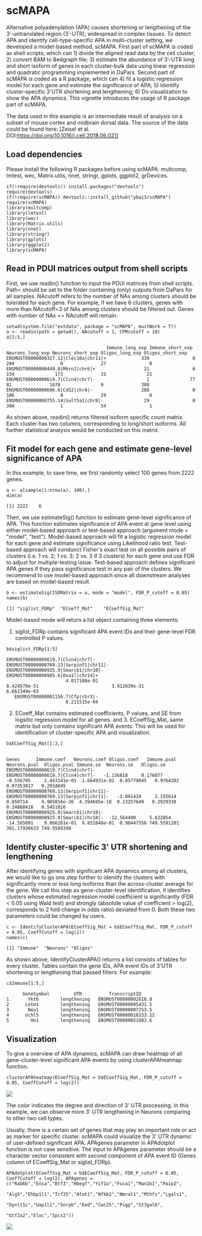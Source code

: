 
# scMAPA

Alternative polyadenylation (APA) causes shortening or lengthening of the 3ʹ-untranslated region (3ʹ-UTR), widespread in complex tissues. To detect APA and identify cell-type-specific APA in multi-cluster setting, we developed a model-based method, scMAPA. First part of scMAPA is coded as shell scripts, which can 1) divide the aligned read data by the cell cluster; 2) convert BAM to Bedgraph file; 3) estimate the abundance of 3ʹ-UTR long and short isoform of genes in each cluster-bulk data using linear regression and quadratic programming implemented in DaPars. Second part of scMAPA is coded as a R package, which can 4) fit a logistic regression model for each gene and estimate the significance of APA; 5) Identify cluster-specific 3'UTR shortening and lengthening; 6) Do visualization to show the APA dynamics. This vignette introduces the usage of R package part of scMAPA. 

The data used in this example is an intermediate result of analysis on a subset of mouse cortex and midbrain dorsal data. The source of the data could be found here: [Zeisel et al. DOI:https://doi.org/10.1016/j.cell.2018.06.021]

## Load dependencies
Please install the following R packages before using scMAPA: multcomp, lmtest, wec, Matrix.utils, nnet, stringr, gplots, ggplot2, grDevices. 
```{r, echo=TRUE, message=FALSE}
if(!require(devtools)) install.packages("devtools")
require(devtools)
if(!require(scMAPA)) devtools::install_github("ybai3/scMAPA") 
require(scMAPA)
library(multcomp)
library(lmtest)
library(wec)
library(Matrix.utils)
library(nnet)
library(stringr)
library(gplots)
library(ggplot2)
library(scMAPA)
```

## Read in PDUI matrices output from shell scripts

First, we use readin() function to input the PDUI matrices from shell scripts. Path= should be set to the folder containing (only) outputs from DaPars for all samples. NAcutoff refers to the number of NAs among clusters should be tolerated for each gene. For example, if we have 6 clusters, genes with more than NAcutoff=3 of NAs among clusters should be filtered out. Genes with number of NAs <= NAcutoff will remain. 
```{r Load object, echo=TRUE, message=FALSE}
setwd(system.file("extdata", package = "scMAPA", mustWork = T))
a <- readin(path = getwd(), NAcutoff = 1, CPMcutoff = 10)
a[1:5,]
```

                                         Immune_long_exp Immune_short_exp Neurons_long_exp Neurons_short_exp Oligos_long_exp Oligos_short_exp
    ENSMUST00000000327.12|Clec10a|chr11|+             339                0              204                 0              27                0
    ENSMUST00000000449.8|Mkrn2|chr6|+                  21                6              154               173              31               21
    ENSMUST00000000619.7|Clcn4|chr7|-                   1               77               81              1678               9              388
    ENSMUST00000000696.6|Cd52|chr4|-                  288                0              186                 0              29                0
    ENSMUST00000000755.14|Sult5a1|chr8|-               29                0              366                 1              54                1


As shown above, readin() returns filtered isoform specific count matrix. Each cluster has two columns, corresponding to long/short isoforms. All further statistical analysis would be conducted on this matrix.

## Fit model for each gene and estimate gene-level significance of APA

In this example, to save time, we first randomly select 100 genes from 2222 genes. 
```{r}
a <- a[sample(1:nrow(a), 100),]
dim(a)
```

    [1] 2222    6


Then, we use estimateSig() function to estimate gene-level significance of APA. This function estimates significance of APA event at gene level using either model-based approach or test-based approach (argument mode = "model", "test"). Model-based approach will fit a logistic regression model for each gene and estimate significance using Likelihood ratio test. Test-based approach will condunct Fisher's exact test on all possible pairs of clusters (i.e. 1 vs. 2; 1 vs. 3; 2 vs. 3 if 3 clusters) for each gene and use FDR to adjust for multiple-testing issue. Test-based approach defines significant APA genes if they pass significance test in any pair of the clusters. We recommend to use model-based approach since all downstream analyses are based on model-based result.
```{r}
b <- estimateSig(ISOMatrix = a, mode = "model", FDR_P_cutoff = 0.05)
names(b)
```

    [1] "siglist_FDRp"  "ECoeff_Mat"    "ECoeffSig_Mat"

Model-based mode will return a list object containing three elements: 
1. siglist_FDRp contains significant APA event IDs and their gene-level FDR controlled P values.
```{r}
b$siglist_FDRp[1:5]
```

    ENSMUST00000000619.7|Clcn4|chr7|- ENSMUST00000000769.13|Serpinf1|chr11|-   ENSMUST00000000925.9|Smarcb1|chr10|-     ENSMUST00000000985.6|Oxa1l|chr14|+ 
                          4.017108e-02                           8.424570e-51                           3.912039e-31                           6.661349e-03 
       ENSMUST00000001156.7|Cfp|chrX|- 
                          8.211515e-04 
    
2. ECoeff_Mat contains estimated coefficients, P values, and SE from logsitic regression model for all genes. and 3. ECoeffSig_Mat, same matrix but only contains significant APA events. This will be used for identification of cluster-specific APA and visualization. 
```{r}
b$ECoeffSig_Mat[1:3,]
```

                                                                        Genes      Immune.coef   Neurons.coef Oligos.coef   Immune.pval   Neurons.pval  Oligos.pval Immune.se  Neurons.se   Oligos.se
    ENSMUST00000000619.7|Clcn4|chr7|-           ENSMUST00000000619.7|Clcn4|chr7|-   -1.136818     0.176077    -0.556795     2.443141e-01  1.664931e-02  0.05779045   0.9764202  0.07353817   0.2934695
    ENSMUST00000000769.13|Serpinf1|chr11|- ENSMUST00000000769.13|Serpinf1|chr11|-   -3.091410     2.155614     0.650714     4.905856e-26  4.394695e-18  0.23257649   0.2929338  0.24868416   0.5451016
    ENSMUST00000000925.9|Smarcb1|chr10|-     ENSMUST00000000925.9|Smarcb1|chr10|-  -12.564490     5.622854    -14.585091    9.866261e-01  9.851048e-01  0.98447556 749.5591201  301.17936633 749.5589398

## Identify cluster-specific 3' UTR shortening and lengthening

After identifying genes with significant APA dynamics among all clusters, we would like to go one step further to identify the clusters with significantly more or less long isoforms than the across-cluster average for the gene. We call this step as gene-cluster-level identification, it identifies clusters whose estimated regression model coefficient is significantly (FDR < 0.05 using Wald test) and strongly (absolute value of coefficient > log(2), corresponds to 2 fold change in odds ratio) deviated from 0. Both these two parameters could be changed by users.
```{r}
c <- IdentifyClusterAPA(ECoeffSig_Mat = b$ECoeffSig_Mat, FDR_P_cutoff = 0.05, CoeffCutoff = log(2))
names(c)
```

    [1] "Immune"  "Neurons" "Oligos"


As shown above, IdentifyClusterAPA() returns a list consists of tables for every cluster. Tables contain the gene IDs, APA event IDs of 3'UTR shortening or lengthening that passed filters. For example:
```{r}
c$Immune[1:5,]
```

          GeneSymbol         UTR          TranscriptID
    1       Ykt6        lengthening   ENSMUST00000002818.8
    2      Letm1        lengthening   ENSMUST00000005431.5
    3       Neu1        lengthening   ENSMUST00000007253.5
    4      Uchl5        lengthening   ENSMUST00000018333.12
    5        Hn1        lengthening   ENSMUST00000021083.6

## Visualization

To give a overview of APA dynamics, scMAPA can draw heatmap of all gene-cluster-level significant APA events by using clusterAPAheatmap function.
```{r}
clusterAPAheatmap(ECoeffSig_Mat = b$ECoeffSig_Mat, FDR_P_cutoff = 0.05, CoeffCutoff = log(2))
```
![](vignettes/image/heatmap.png)

The color indicates the degree and direction of 3' UTR processing. In this example, we can observe more 3' UTR lengthening in Neurons comparing to other two cell types. 

Usually, there is a certain set of genes that may play an important role or act as marker for specific cluster. scMAPA could visualize the 3' UTR dynamic of user-defined significant APA. APAgenes parameter in APAdotplot function is not case sensitive. The input to APAgenes parameter should be a character vector consistent with second component of APA event ID (Genes column of ECoeffSig_Mat or siglist_FDRp).
```{r}
APAdotplot(ECoeffSig_Mat = b$ECoeffSig_Mat, FDR_P_cutoff = 0.05, CoeffCutoff = log(2), APAgenes = c("Rab6b","Ensa","Btf3","Hbegf","Yif1a","Fuca1","Man2b1","Paip2",
                                                                                                    "Alg5","Ehbp1l1","Tcf25","Atat1","Nfkb2","Nmral1","Mthfs","Lgals1",
                                                                                                    "Dynlt1c","Uap1l1","Snrpb","Eed","Cwc25","Pigp","St3gal6",
                                                                                                    "Gtf2a2","Eloc","Spcs2"))
```
![](vignettes/image/dotplot.png)

